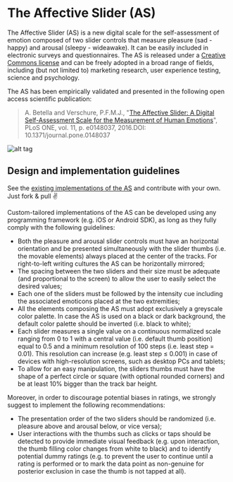 # The Affective Slider (AS)
The Affective Slider (AS) is a new digital scale for the self-assessment of emotion 
composed of two slider controls that measure pleasure (sad - happy) and arousal (sleepy - wideawake). It can
be easily included in electronic surveys and questionnaires. 
The AS is released under a [Creative Commons license](http://creativecommons.org/licenses/by-sa/4.0/) and
can be freely adopted in a broad range of fields, including (but not limited to) marketing research,
user experience testing, science and psychology.

The AS has been empirically validated and presented in the following open access scientific publication:
> A. Betella and Verschure, P.F.M.J., "[The Affective Slider: A Digital Self-Assessment Scale for the Measurement of Human Emotions](http://journals.plos.org/plosone/article?id=10.1371/journal.pone.0148037)", PLoS ONE, vol. 11, p. e0148037, 2016.DOI: 10.1371/journal.pone.0148037

![alt tag](https://raw.githubusercontent.com/albertobeta/AffectiveSlider/master/PNGs/AS_full.png)

## Design and implementation guidelines

See the [existing implementations of the AS](https://github.com/albertobeta/AffectiveSlider/tree/master/code_implementations)
and contribute with your own. Just fork & pull :v:

Custom-tailored implementations of the AS can be developed using any programming
framework (e.g. iOS or Android SDK), as long as they fully comply with the following guidelines:
- Both the pleasure and arousal slider controls must have an horizontal orientation and be presented simultaneously with
the slider thumbs (i.e. the movable elements) always placed at the center of the tracks. For right-to-left writing cultures
the AS can be horizontally mirrored;
- The spacing between the two sliders and their size must be adequate (and proportional to the screen) to allow the user to
easily select the desired values;
- Each one of the sliders must be followed by the intensity cue including the associated emoticons placed at the two extremities;
- All the elements composing the AS must adopt exclusively a greyscale color palette. In case the AS is used on a black
or dark background, the default color palette should be inverted (i.e. black to white);
- Each slider measures a single value on a continuous normalized scale ranging from 0 to 1 with a central value 
(i.e. default thumb position) equal to 0.5 and a minimum resolution of 100 steps (i.e. least step = 0.01). This resolution 
can increase (e.g. least step ≤ 0.001) in case of devices with high-resolution screens, such as desktop PCs and tablets;
- To allow for an easy manipulation, the sliders thumbs must have the shape of a perfect circle or square (with optional 
rounded corners) and be at least 10% bigger than the track bar height.


Moreover, in order to discourage potential biases in ratings, we strongly suggest to implement the following recommendations:
- The presentation order of the two sliders should be randomized (i.e. pleasure above and arousal below, or vice versa);
- User interactions with the thumbs such as clicks or taps should be detected to provide immediate visual feedback 
(e.g. upon interaction, the thumb filling color changes from white to black) and to identify potential dummy ratings 
(e.g. to prevent the user to continue until a rating is performed or to mark the data point as non-genuine for posterior
exclusion in case the thumb is not tapped at all).
